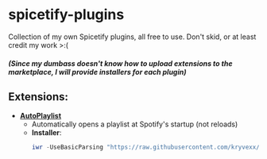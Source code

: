 # spicetify-plugins
Collection of my own Spicetify plugins, all free to use. Don't skid, or at least credit my work >:(
##### (Since my dumbass doesn't know how to upload extensions to the marketplace, I will provide installers for each plugin)

## Extensions:
- [**AutoPlaylist**](https://github.com/kryvexx/spicetify-plugins/blob/main/AutoPlaylist/README.md)
  - Automatically opens a playlist at Spotify's startup (not reloads)
  - **Installer**:
    ```ps1
    iwr -UseBasicParsing "https://raw.githubusercontent.com/kryvexx/spicetify-plugins/refs/heads/main/AutoPlaylist/install.ps1" | iex
    ```
